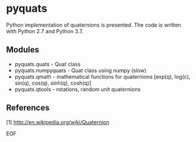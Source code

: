 # pyquats

Python implementation of quaternions is presented. 
The code is written with Python 2.7 and Python 3.7.

## Modules

* pyquats.quats - Quat class
* pyquats.numpyquats - Quat class using numpy (slow)
* pyquats.qmath - mathematical functions for quaternions
[exp(q), log(c), sin(q), cos(q), sinh(q), cosh(q)]
* pyquats.qtools - rotations, random unit quaternions

## References

[1] http://en.wikipedia.org/wiki/Quaternion

EOF

